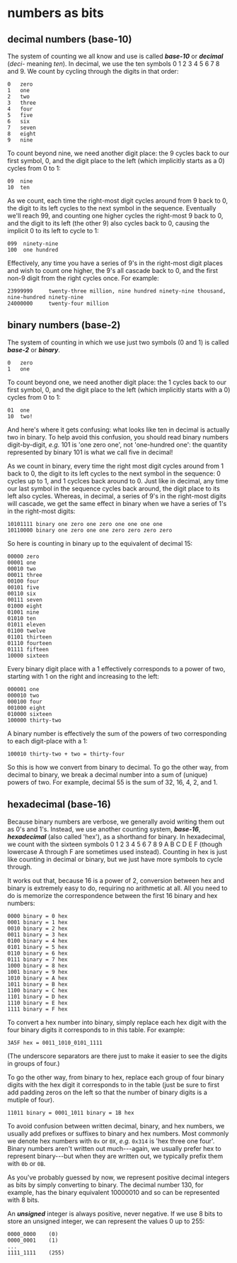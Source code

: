 # numbers as bits

## decimal numbers (base-10)

The system of counting we all know and use is called ***base-10*** or ***decimal*** (*deci-* meaning *ten*). In decimal, we use the ten symbols 0 1 2 3 4 5 6 7 8 and 9. We count by cycling through the digits in that order:

```
0   zero
1   one
2   two
3   three
4   four
5   five
6   six
7   seven
8   eight
9   nine
```

To count beyond nine, we need another digit place: the 9 cycles back to our first symbol, 0, and the digit place to the left (which implicitly starts as a 0) cycles from 0 to 1:

```
09  nine
10  ten
```

As we count, each time the right-most digit cycles around from 9 back to 0, the digit to its left cycles to the next symbol in the sequence. Eventually we'll reach 99, and counting one higher cycles the right-most 9 back to 0, and the digit to its left (the other 9) also cycles back to 0, causing the implicit 0 to its left to cycle to 1:

```
099  ninety-nine
100  one hundred
```
    
Effectively, any time you have a series of 9's in the right-most digit places and wish to count one higher, the 9's all cascade back to 0, and the first non-9 digit from the right cycles once. For example:

```
23999999     twenty-three million, nine hundred ninety-nine thousand, nine-hundred ninety-nine
24000000     twenty-four million
```

## binary numbers (base-2)

The system of counting in which we use just two symbols (0 and 1) is called ***base-2*** or ***binary***.

```
0   zero
1   one
```

To count beyond one, we need another digit place: the 1 cycles back to our first symbol, 0, and the digit place to the left (which implicitly starts with a 0) cycles from 0 to 1:

```
01  one
10  two!
```

And here's where it gets confusing: what looks like ten in decimal is actually two in binary. To help avoid this confusion, you should read binary numbers digit-by-digit, *e.g.* 101 is 'one zero one', not 'one-hundred one': the quantity represented by binary 101 is what we call five in decimal!

As we count in binary, every time the right most digit cycles around from 1 back to 0, the digit to its left cycles to the next symbol in the sequence: 0 cycles up to 1, and 1 cyclces back around to 0. Just like in decimal, any time our last symbol in the sequence cycles back around, the digit place to its left also cycles. Whereas, in decimal, a series of 9's in the right-most digits will cascade, we get the same effect in binary when we have a series of 1's in the right-most digits:

```
10101111 binary one zero one zero one one one one
10110000 binary one zero one one zero zero zero zero
```

So here is counting in binary up to the equivalent of decimal 15:

```
00000 zero
00001 one
00010 two
00011 three
00100 four
00101 five
00110 six
00111 seven
01000 eight
01001 nine
01010 ten
01011 eleven
01100 twelve
01101 thirteen
01110 fourteen
01111 fifteen
10000 sixteen
```

Every binary digit place with a 1 effectively corresponds to a power of two, starting with 1 on the right and increasing to the left:

```
000001 one
000010 two
000100 four
001000 eight
010000 sixteen
100000 thirty-two
```

A binary number is effectively the sum of the powers of two corresponding to each digit-place with a 1:

```
100010 thirty-two + two = thirty-four
```

So this is how we convert from binary to decimal. To go the other way, from decimal to binary, we break a decimal number into a sum of (unique) powers of two. For example, decimal 55 is the sum of 32, 16, 4, 2, and 1.

## hexadecimal (base-16)

Because binary numbers are verbose, we generally avoid writing them out as 0's and 1's. Instead, we use another counting system, ***base-16***, ***hexadecimal*** (also called 'hex'), as a shorthand for binary. In hexadecimal, we count with the sixteen symbols 0 1 2 3 4 5 6 7 8 9 A B C D E F (though lowercase A through F are sometimes used instead). Counting in hex is just like counting in decimal or binary, but we just have more symbols to cycle through.

It works out that, because 16 is a power of 2, conversion between hex and binary is extremely easy to do, requiring no arithmetic at all. All you need to do is memorize the correspondence between the first 16 binary and hex numbers:

```
0000 binary = 0 hex
0001 binary = 1 hex
0010 binary = 2 hex
0011 binary = 3 hex
0100 binary = 4 hex
0101 binary = 5 hex
0110 binary = 6 hex
0111 binary = 7 hex
1000 binary = 8 hex
1001 binary = 9 hex
1010 binary = A hex
1011 binary = B hex
1100 binary = C hex
1101 binary = D hex
1110 binary = E hex
1111 binary = F hex
```

To convert a hex number into binary, simply replace each hex digit with the four binary digits it corresponds to in this table. For example:

```
3A5F hex = 0011_1010_0101_1111
```

(The underscore separators are there just to make it easier to see the digits in groups of four.)

To go the other way, from binary to hex, replace each group of four binary digits with the hex digit it corresponds to in the table (just be sure to first add padding zeros on the left so that the number of binary digits is a mutiple of four).

```
11011 binary = 0001_1011 binary = 1B hex
```

To avoid confusion between written decimal, binary, and hex numbers, we usually add prefixes or suffixes to binary and hex numbers. Most commonly we denote hex numbers with `0x` or `0X`, *e.g.* `0x314` is 'hex three one four'. Binary numbers aren't written out much---again, we usually prefer hex to represent binary---but when they are written out, we typically prefix them with `0b` or `0B`.

As you've probably guessed by now, we represent positive decimal integers as bits by simply converting to binary. The decimal number 130, for example, has the binary equivalent 10000010 and so can be represented with 8 bits.

An ***unsigned*** integer is always positive, never negative. If we use 8 bits to store an unsigned integer, we can represent the values 0 up to 255:

```
0000_0000    (0)
0000_0001    (1)
...
1111_1111    (255)
```